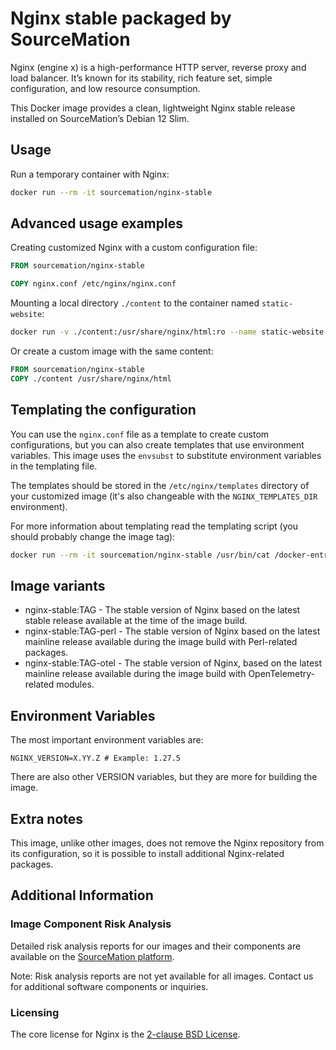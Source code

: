 # Nginx stable packaged by SourceMation

Nginx (engine x) is a high-performance HTTP server, reverse proxy and load
balancer. It’s known for its stability, rich feature set, simple configuration,
and low resource consumption.


This Docker image provides a clean, lightweight Nginx stable release installed
on SourceMation’s Debian 12 Slim.

## Usage

Run a temporary container with Nginx:

```bash
docker run --rm -it sourcemation/nginx-stable
```

## Advanced usage examples


Creating customized Nginx with a custom configuration file:

```dockerfile
FROM sourcemation/nginx-stable

COPY nginx.conf /etc/nginx/nginx.conf
```

Mounting a local directory `./content` to the container named `static-website`:

```bash
docker run -v ./content:/usr/share/nginx/html:ro --name static-website sourcemation/nginx
```

Or create a custom image with the same content:

```dockerfile
FROM sourcemation/nginx-stable
COPY ./content /usr/share/nginx/html
```

## Templating the configuration

You can use the `nginx.conf` file as a template to create custom
configurations, but you can also create templates that use environment
variables. This image uses the `envsubst` to substitute environment variables in
the templating file.


The templates should be stored in the `/etc/nginx/templates` directory of your
customized image (it's also changeable with the `NGINX_TEMPLATES_DIR`
environment).


For more information about templating read the templating script (you should
probably change the image tag):


```bash
docker run --rm -it sourcemation/nginx-stable /usr/bin/cat /docker-entrypoint.d/20-envsubst-on-templates.sh
```

## Image variants

- nginx-stable:TAG - The stable version of Nginx based on the latest stable release available
  at the time of the image build.
- nginx-stable:TAG-perl - The stable version of Nginx based on the latest mainline release available
  during the image build with Perl-related packages.
- nginx-stable:TAG-otel - The stable version of Nginx, based on the latest mainline release available
  during the image build with OpenTelemetry-related modules.


## Environment Variables

The most important environment variables are:

```
NGINX_VERSION=X.YY.Z # Example: 1.27.5
```

There are also other VERSION variables, but they are more for building the
image.

## Extra notes

This image, unlike other images, does not remove the Nginx repository from its
configuration, so it is possible to install additional Nginx-related packages.

## Additional Information

### Image Component Risk Analysis

Detailed risk analysis reports for our images and their components are
available on the [SourceMation platform](https://www.sourcemation.com/).

Note: Risk analysis reports are not yet available for all images. Contact us
for additional software components or inquiries.

### Licensing

The core license for Nginx is the [2-clause BSD
License](https://nginx.org/LICENSE).
